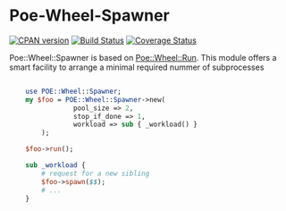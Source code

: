 Poe-Wheel-Spawner
=================

[![CPAN version](https://badge.fury.io/pl/Plack-Middleware-Dispatch-GP.png)](https://badge.fury.io/pl/Poe-Wheel-Spawner)
[![Build Status](https://travis-ci.org/p-alik/Plack-Middleware-Dispatch-GP.png)](https://travis-ci.org/p-alik/Poe-Wheel-Spawner)
[![Coverage Status](https://coveralls.io/repos/github/p-alik/Plack-Middleware-Dispatch-GP/badge.png)](https://coveralls.io/github/p-alik/Poe-Wheel-Spawner)

Poe::Wheel::Spawner is based on [Poe::Wheel::Run](https://metacpan.org/pod/POE::Wheel::Run). This module offers a smart facility to arrange a minimal required nummer of subprocesses

```perl

    use POE::Wheel::Spawner;
    my $foo = POE::Wheel::Spawner->new(
                pool_size => 2,
                stop_if_done => 1,
                workload => sub { _workload() }
        );

    $foo->run();

    sub _workload {
        # request for a new sibling
        $foo->spawn($$);
        # ...
    }
```
